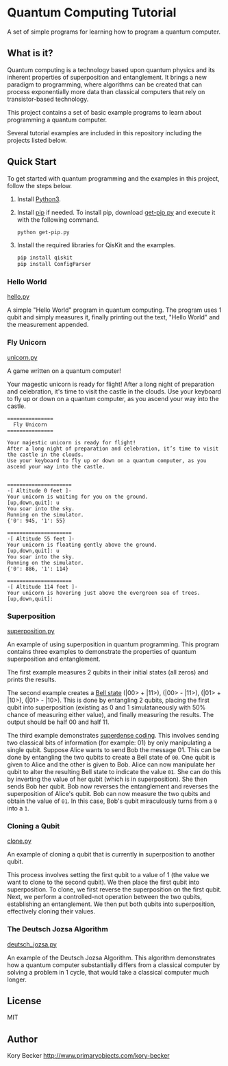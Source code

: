 Quantum Computing Tutorial
==========================

A set of simple programs for learning how to program a quantum computer.

## What is it?

Quantum computing is a technology based upon quantum physics and its inherent properties of superposition and entanglement. It brings a new paradigm to programming, where algorithms can be created that can process exponentially more data than classical computers that rely on transistor-based technology.

This project contains a set of basic example programs to learn about programming a quantum computer.

Several tutorial examples are included in this repository including the projects listed below.

## Quick Start

To get started with quantum programming and the examples in this project, follow the steps below.

1. Install [Python3](https://www.python.org/downloads/).

2. Install [pip](https://pip.pypa.io/en/stable/installing/) if needed. To install pip, download [get-pip.py](https://bootstrap.pypa.io/get-pip.py) and execute it with the following command.

    ```bash
    python get-pip.py
    ```

3. Install the required libraries for QisKit and the examples.

    ```bash
    pip install qiskit
    pip install ConfigParser
    ```

### Hello World

[hello.py](hello.py)

A simple "Hello World" program in quantum computing. The program uses 1 qubit and simply measures it, finally printing out the text, "Hello World" and the measurement appended.

### Fly Unicorn

[unicorn.py](unicorn.py)

A game written on a quantum computer!

Your magestic unicorn is ready for flight!
After a long night of preparation and celebration, it's time to visit the castle in the clouds.
Use your keyboard to fly up or down on a quantum computer, as you ascend your way into the castle.

```text
===============
  Fly Unicorn
===============

Your majestic unicorn is ready for flight!
After a long night of preparation and celebration, it’s time to visit the castle in the clouds.
Use your keyboard to fly up or down on a quantum computer, as you ascend your way into the castle.


=====================
-[ Altitude 0 feet ]-
Your unicorn is waiting for you on the ground.
[up,down,quit]: u
You soar into the sky.
Running on the simulator.
{'0': 945, '1': 55}

=====================
-[ Altitude 55 feet ]-
Your unicorn is floating gently above the ground.
[up,down,quit]: u
You soar into the sky.
Running on the simulator.
{'0': 886, '1': 114}

=====================
-[ Altitude 114 feet ]-
Your unicorn is hovering just above the evergreen sea of trees.
[up,down,quit]:
```

### Superposition

[superposition.py](superposition.py)

An example of using superposition in quantum programming. This program contains three examples to demonstrate the properties of quantum superposition and entanglement.

The first example measures 2 qubits in their initial states (all zeros) and prints the results.

The second example creates a [Bell state](https://en.wikipedia.org/wiki/Bell_state) (|00> + |11>), (|00> - |11>), (|01> + |10>), (|01> - |10>). This is done by entangling 2 qubits, placing the first qubit into superposition (existing as 0 and 1 simulataneously with 50% chance of measuring either value), and finally measuring the results. The output should be half 00 and half 11.

The third example demonstrates [superdense coding](https://en.wikipedia.org/wiki/Superdense_coding). This involves sending two classical bits of information (for example: 01) by only manipulating a single qubit. Suppose Alice wants to send Bob the message 01. This can be done by entangling the two qubits to create a Bell state of `00`. One qubit is given to Alice and the other is given to Bob. Alice can now manipulate her qubit to alter the resulting Bell state to indicate the value `01`. She can do this by inverting the value of her qubit (which is in superposition). She then sends Bob her qubit. Bob now reverses the entanglement and reverses the superposition of Alice's qubit. Bob can now measure the two qubits and obtain the value of `01`. In this case, Bob's qubit miraculously turns from a `0` into a `1`.

### Cloning a Qubit

[clone.py](clone.py)

An example of cloning a qubit that is currently in superposition to another qubit.

This process involves setting the first qubit to a value of 1 (the value we want to clone to the second qubit). We then place the first qubit into superposition. To clone, we first reverse the superposition on the first qubit. Next, we perform a controlled-not operation between the two qubits, establishing an entanglement. We then put both qubits into superposition, effectively cloning their values.

### The Deutsch Jozsa Algorithm

[deutsch_jozsa.py](deutsch_jozsa.py)

An example of the Deutsch Jozsa Algorithm. This algorithm demonstrates how a quantum computer substantially differs from a classical computer by solving a problem in 1 cycle, that would take a classical computer much longer.

License
----

MIT

Author
----
Kory Becker
http://www.primaryobjects.com/kory-becker